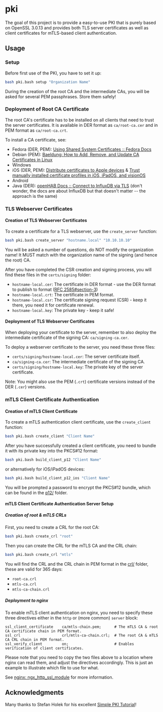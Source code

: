 # pki

The goal of this project is to provide a easy-to-use PKI that is purely based on OpenSSL 3.0.13
and provides both TLS server certificates as well as client certificates for mTLS-based client authentication.

## Usage

### Setup

Before first use of the PKI, you have to set it up:

```bash
bash pki.bash setup "Organization Name"
```

During the creation of the root CA and the intermediate CAs, you will be asked for several PEM passphrases.
Store them safely!

### Deployment of Root CA Certificate

The root CA's certificate has to be installed on all clients that need to trust the server certificates.
It is available in DER format as `ca/root-ca.cer` and in PEM format as `ca/root-ca.crt`.

To install a CA certificate, see:

- Fedora (DER, PEM): [Using Shared System Certificates :: Fedora Docs](https://docs.fedoraproject.org/en-US/quick-docs/using-shared-system-certificates/#proc_adding-new-certificates)
- Debian (PEM): [Baeldung: How to Add, Remove, and Update CA Certificates in Linux](https://www.baeldung.com/linux/ca-certificate-management#1-debian-distributions)
- Windows
- iOS (DER, PEM): [Distribute certificates to Apple devices](https://support.apple.com/guide/deployment/distribute-certificates-depcdc9a6a3f/web) & [Trust manually installed certificate profiles in iOS, iPadOS, and visionOS](https://support.apple.com/en-us/102390)
- Android
- Java (DER): [openHAB Docs :: Connect to InfluxDB via TLS](https://www.openhab.org/addons/persistence/influxdb/#connect-to-influxdb-via-tls) (don't wonder, the docs are about InfluxDB but that doesn't matter -- the approach is the same)

### TLS Webserver Certificates

#### Creation of TLS Webserver Certificates

To create a certificate for a TLS webserver, use the `create_server` function:

```bash
bash pki.bash create_server "hostname.local" "10.10.10.10"
```

You will be asked a number of questions, do NOT modify the organization name!
It MUST match with the organization name of the signing (and hence the root) CA.

After you have completed the CSR creation and signing process, you will find these files in the `certs/signing` folder:

- `hostname-local.cer`: The certificate in DER format - use the DER format to publish to format ([RFC 2585#section-3](https://datatracker.ietf.org/doc/html/rfc2585.html#section-3))
- `hostname-local.crt`: The certificate in PEM format.
- `hostname-local.csr`: The certificate signing request (CSR) - keep it there, you need it for certificate renewal.
- `hostname-local.key`: The private key - keep it safe!

#### Deployment of TLS Webserver Certificates

When deploying your certificate to the server, remember to also deploy the intermediate certificate of the signing CA: `ca/signing-ca.cer`.

To deploy a webserver certificate to the server, you need these three files:

- `certs/signing/hostname-local.cer`: The server certificate itself.
- `ca/signing-ca.cer`: The intermediate certificate of the signing CA.
- `certs/signing/hostname-local.key`: The private key of the server certificate.

Note: You might also use the PEM (`.crt`) certificate versions instead of the DER (`.cer`) versions.

### mTLS Client Certificate Authentication

#### Creation of mTLS Client Certificate

To create a mTLS authentication client certificate, use the `create_client` function:

```bash
bash pki.bash create_client "Client Name"
```

After you have successfully created a client certificate, you need to bundle it with its private key into the PKCS#12 format:

```bash
bash pki.bash build_client_p12 "Client Name"
```

or alternatively for iOS/iPadOS devices:

```bash
bash pki.bash build_client_p12_ios "Client Name"
```

You will be prompted a password to encrypt the PKCS#12 bundle, which can be found in the [p12/](p12/) folder.

#### mTLS Client Certificate Authentication Server Setup

##### Creation of root & mTLS CRLs

First, you need to create a CRL for the root CA:

```bash
bash pki.bash create_crl "root"
```

Then you can create the CRL for the mTLS CA and the CRL chain:

```bash
bash pki.bash create_crl "mtls"
```

You will find the CRL and the CRL chain in PEM format in the [crl/](crl/) folder, these are valid for 365 days:

- `root-ca.crl`
- `mtls-ca.crl`
- `mtls-ca-chain.crl`

##### Deployment to nginx

To enable mTLS client authentication on nginx, you need to specify these three directives either in the `http` or (more common) `server` block:

```
ssl_client_certificate    ca/mtls-chain.pem;      # The mTLS CA & root CA certificate chain in PEM format.
ssl_crl                   crl/mtls-ca-chain.crl;  # The root CA & mTLS CA CRL chain in PEM format.
ssl_verify_client         on;                     # Enables verification of client certificates.
```

Please note that you need to copy the two files above to a location where nginx can read them, and adjust the directives accordingly.
This is just an example to illustrate which file to use for what.

See [nginx: ngx_http_ssl_module](https://nginx.org/en/docs/http/ngx_http_ssl_module.html) for more information.

## Acknowledgments

Many thanks to Stefan Holek for his excellent [Simple PKI Tutorial](https://pki-tutorial.readthedocs.io/en/latest/simple/)!
